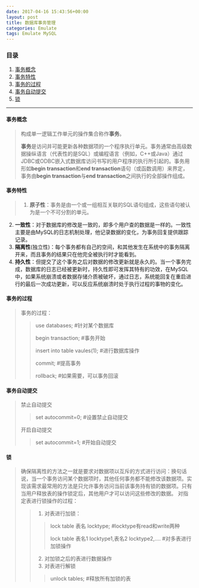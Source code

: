 ```yaml
---
date: 2017-04-16 15:43:56+00:00
layout: post
title: 数据库事务管理
categories: Emulate
tags: Emulate MySQL
---
```


### 目录

1. [事务概念](#step1)
2. [事务特性](#step2)
3. [事务的过程](#step3)
3. [事务自动提交](#step4)
4. [锁](#step5)

---
#### <span id="step1">事务概念</span>
> 构成单一逻辑工作单元的操作集合称作**事务**。
> 
> **事务**是访问并可能更新各种数据项的一个程序执行单元。事务通常由高级数据操纵语言（代表性的是SQL）或编程语言（例如，C++或Java）通过JDBC或ODBC嵌入式数据库访问书写的用户程序的执行所引起的。事务用形如**begin transaction**和**end transaction**语句（或函数调用）来界定，事务由**begin transaction**与**end transaction**之间执行的全部操作组成。


#### <span id="step2">事务特性</span>
> 1. **原子性**：事务是由一个或一组相互关联的SQL语句组成，这些语句被认为是一个不可分割的单元。
2. **一致性**：对于数据库的修改是一致的，即多个用户查的数据是一样的。一致性主要是由MySQL的日志机制处理，他记录数据的变化，为事务回复提供跟踪记录。
3. **隔离性**(独立性)：每个事务都有自己的空间，和其他发生在系统中的事务隔离开来，而且事务的结果只在他完全被执行时才能看到。
4. **持久性**：但提交了这个事务之后对数据的修改更新就是永久的。当一个事务完成，数据库的日志已经被更新时，持久性即可发挥其特有的功效，在MySQL中，如果系统崩溃或者数据存储介质被破坏，通过日志，系统能回复在重启进行的最后一次成功更新，可以反应系统崩溃时处于执行过程的事物的变化。
> 

#### <span id="step3">事务的过程</span>
> 事务的过程：
>> use databases;	#针对某个数据库
>> 
>> begin transaction;	#事务开始
>> 
>> insert into table vaules(1);	#进行数据库操作
>> 
>> commit;		#提高事务
>>
>> rollback;		#如果需要，可以事务回滚

#### <span id="step4">事务自动提交</span>
> 禁止自动提交
>> set autocommit=0;	#设置禁止自动提交
> 
> 开启自动提交
>> set autocommit=1;	#开始自动提交

#### <span id="step5">锁</span>
> 确保隔离性的方法之一就是要求对数据项以互斥的方式进行访问：换句话说，当一个事务访问某个数据项时，其他任何事务都不能修改该数据项。实现该需求最常用的方法是只允许事务访问当前该事务持有锁的数据项。只有当用户释放表的操作锁定后，其他用户才可以访问这些修改的数据。
> 对指定表进行锁操作的过程：
>> 1. 对表进行加锁：
>>> lock table 表名 locktype;	#locktype有read和write两种
>>>
>>> lock table 表名1 locktype1,表名2 locktype2,.... 	#对多表进行加锁操作
>> 2. 对加锁之后的表进行数据操作
>> 3. 对表进行解锁
>>> unlock tables; 	#释放所有加锁的表